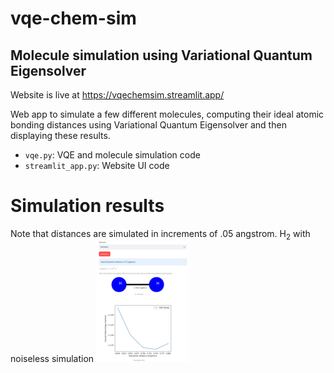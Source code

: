 # vqe-chem-sim
## Molecule simulation using Variational Quantum Eigensolver

Website is live at https://vqechemsim.streamlit.app/

Web app to simulate a few different molecules, computing their ideal atomic bonding distances using Variational Quantum Eigensolver and then displaying these results.

- `vqe.py`: VQE and molecule simulation code
- `streamlit_app.py`: Website UI code

# Simulation results
Note that distances are simulated in increments of .05 angstrom.
H<sub>2</sub> with noiseless simulation
![](<sample_images/H2_noiseless.png>)